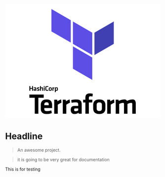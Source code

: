 
![alt text](https://github.com/meadityasingh/myteamslab/blob/main/docs/images/terraform.jpg)


# Headline

> An awesome project.
 
> it is going to be very great for documentation

This is for testing

